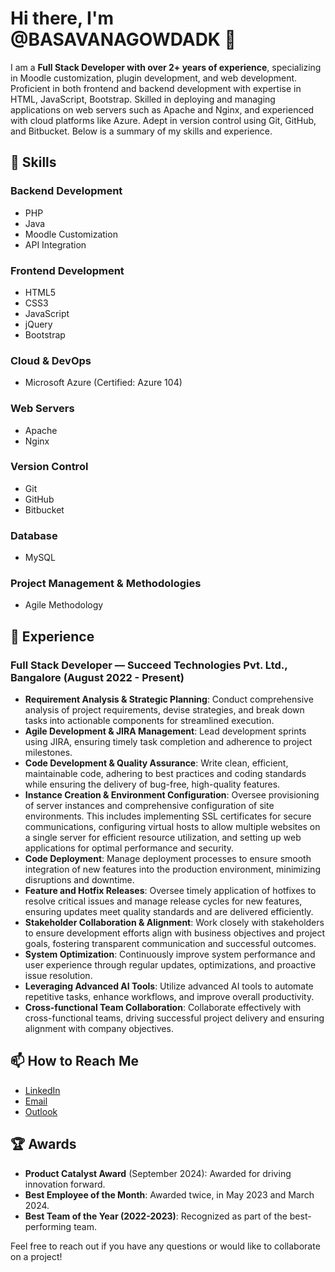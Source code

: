# Hi there, I'm @BASAVANAGOWDADK 👋

I am a **Full Stack Developer with over 2+ years of experience**, specializing in Moodle customization, plugin development, and web development. Proficient in both frontend and backend development with expertise in HTML, JavaScript, Bootstrap. Skilled in deploying and managing applications on web servers such as Apache and Nginx, and experienced with cloud platforms like Azure. Adept in version control using Git, GitHub, and Bitbucket. Below is a summary of my skills and experience.

## 🚀 Skills
### Backend Development
- PHP
- Java
- Moodle Customization
- API Integration

### Frontend Development
- HTML5
- CSS3
- JavaScript
- jQuery
- Bootstrap

### Cloud & DevOps
- Microsoft Azure (Certified: Azure 104)

### Web Servers
- Apache
- Nginx

### Version Control
- Git
- GitHub
- Bitbucket

### Database
- MySQL

### Project Management & Methodologies
- Agile Methodology

## 💼 Experience

### Full Stack Developer — Succeed Technologies Pvt. Ltd., Bangalore (August 2022 - Present)

- **Requirement Analysis & Strategic Planning**: Conduct comprehensive analysis of project requirements, devise strategies, and break down tasks into actionable components for streamlined execution.
- **Agile Development & JIRA Management**: Lead development sprints using JIRA, ensuring timely task completion and adherence to project milestones.
- **Code Development & Quality Assurance**: Write clean, efficient, maintainable code, adhering to best practices and coding standards while ensuring the delivery of bug-free, high-quality features.
- **Instance Creation & Environment Configuration**: Oversee provisioning of server instances and comprehensive configuration of site environments. This includes implementing SSL certificates for secure communications, configuring virtual hosts to allow multiple websites on a single server for efficient resource utilization, and setting up web applications for optimal performance and security.
- **Code Deployment**: Manage deployment processes to ensure smooth integration of new features into the production environment, minimizing disruptions and downtime.
- **Feature and Hotfix Releases**: Oversee timely application of hotfixes to resolve critical issues and manage release cycles for new features, ensuring updates meet quality standards and are delivered efficiently.
- **Stakeholder Collaboration & Alignment**: Work closely with stakeholders to ensure development efforts align with business objectives and project goals, fostering transparent communication and successful outcomes.
- **System Optimization**: Continuously improve system performance and user experience through regular updates, optimizations, and proactive issue resolution.
- **Leveraging Advanced AI Tools**: Utilize advanced AI tools to automate repetitive tasks, enhance workflows, and improve overall productivity.
- **Cross-functional Team Collaboration**: Collaborate effectively with cross-functional teams, driving successful project delivery and ensuring alignment with company objectives.

## 📫 How to Reach Me
- [LinkedIn](https://www.linkedin.com/in/basavanagowda-d-k-b6b56a1a2/)
- [Email](mailto:basavanagowdadk@gmail.com)
- [Outlook](mailto:basavanagowdadk@outlook.com)

## 🏆 Awards
- **Product Catalyst Award** (September 2024): Awarded for driving innovation forward.
- **Best Employee of the Month**: Awarded twice, in May 2023 and March 2024.
- **Best Team of the Year (2022-2023)**: Recognized as part of the best-performing team.

Feel free to reach out if you have any questions or would like to collaborate on a project!
